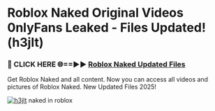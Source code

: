 # Roblox Naked Original Videos 0nlyFans Leaked - Files Updated! (h3jlt)

<h3>🔴 CLICK HERE 🌐==►► <a href="https://tinyurl.com/yckcrads" rel="nofollow">Roblox Naked Updated Files</a></h3>

Get Roblox Naked and all content. Now you can access all videos and pictures of Roblox Naked. New Updated Files 2025!

[![h3jlt](https://i.imgur.com/hpKpOFt.gif)](https://tinyurl.com/yckcrads)
naked in roblox